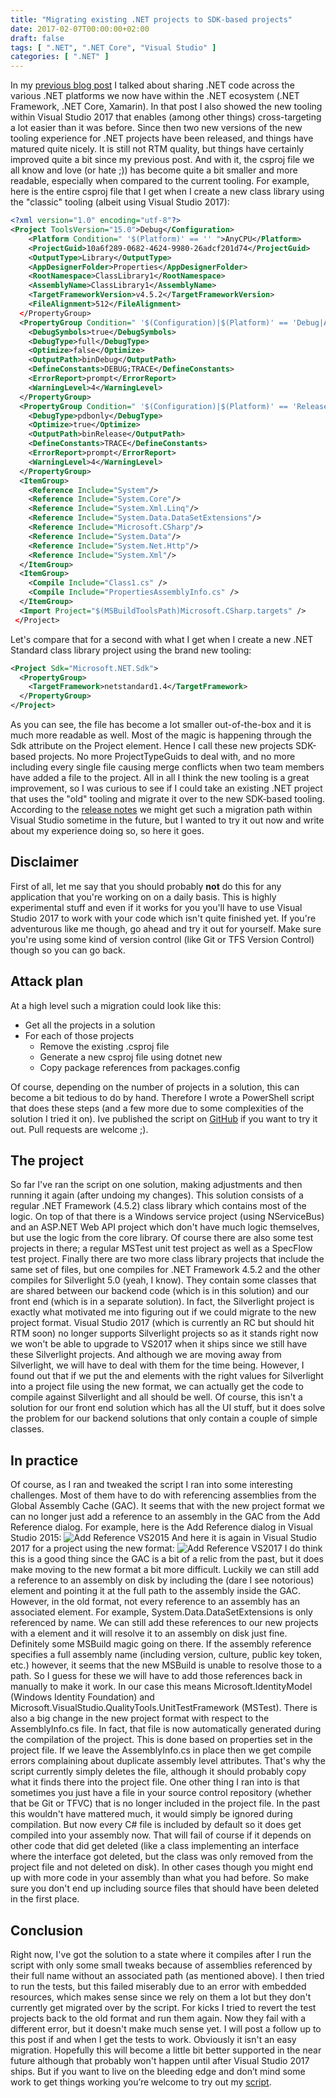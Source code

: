 ```yaml
---
title: "Migrating existing .NET projects to SDK-based projects"
date: 2017-02-07T00:00:00+02:00
draft: false
tags: [ ".NET", ".NET Core", "Visual Studio" ]
categories: [ ".NET" ]
---
```


In my [previous blog post](https://blogs.infosupport.com/sharing-code-across-net-platforms-with-net-standard/) I talked about sharing .NET code across the various .NET platforms we now have within the .NET ecosystem (.NET Framework, .NET Core, Xamarin). In that post I also showed the new tooling within Visual Studio 2017 that enables (among other things) cross-targeting a lot easier than it was before. Since then two new versions of the new tooling experience for .NET projects have been released, and things have matured quite nicely. It is still not RTM quality, but things have certainly improved quite a bit since my previous post. And with it, the csproj file we all know and love (or hate ;)) has become quite a bit smaller and more readable, especially when compared to the current tooling. For example, here is the entire csproj file that I get when I create a new class library using the "classic" tooling (albeit using Visual Studio 2017):

```xml
<?xml version="1.0" encoding="utf-8"?>
<Project ToolsVersion="15.0">Debug</Configuration>
    <Platform Condition=" '$(Platform)' == '' ">AnyCPU</Platform>
    <ProjectGuid>10a6f289-0682-4624-9980-26adcf201d74</ProjectGuid>
    <OutputType>Library</OutputType>
    <AppDesignerFolder>Properties</AppDesignerFolder>
    <RootNamespace>ClassLibrary1</RootNamespace>
    <AssemblyName>ClassLibrary1</AssemblyName>
    <TargetFrameworkVersion>v4.5.2</TargetFrameworkVersion>
    <FileAlignment>512</FileAlignment>
  </PropertyGroup>
  <PropertyGroup Condition=" '$(Configuration)|$(Platform)' == 'Debug|AnyCPU' ">
    <DebugSymbols>true</DebugSymbols>
    <DebugType>full</DebugType>
    <Optimize>false</Optimize>
    <OutputPath>binDebug</OutputPath>
    <DefineConstants>DEBUG;TRACE</DefineConstants>
    <ErrorReport>prompt</ErrorReport>
    <WarningLevel>4</WarningLevel>
  </PropertyGroup>
  <PropertyGroup Condition=" '$(Configuration)|$(Platform)' == 'Release|AnyCPU' ">
    <DebugType>pdbonly</DebugType>
    <Optimize>true</Optimize>
    <OutputPath>binRelease</OutputPath>
    <DefineConstants>TRACE</DefineConstants>
    <ErrorReport>prompt</ErrorReport>
    <WarningLevel>4</WarningLevel>
  </PropertyGroup>
  <ItemGroup>
    <Reference Include="System"/>
    <Reference Include="System.Core"/>
    <Reference Include="System.Xml.Linq"/>
    <Reference Include="System.Data.DataSetExtensions"/>
    <Reference Include="Microsoft.CSharp"/>
    <Reference Include="System.Data"/>
    <Reference Include="System.Net.Http"/>
    <Reference Include="System.Xml"/>
  </ItemGroup>
  <ItemGroup>
    <Compile Include="Class1.cs" />
    <Compile Include="PropertiesAssemblyInfo.cs" />
  </ItemGroup>
  <Import Project="$(MSBuildToolsPath)Microsoft.CSharp.targets" />
 </Project>
```
Let's compare that for a second with what I get when I create a new .NET Standard class library project using the brand new tooling: 

```xml
<Project Sdk="Microsoft.NET.Sdk">
  <PropertyGroup>
    <TargetFramework>netstandard1.4</TargetFramework>
  </PropertyGroup>
</Project>
```

As you can see, the file has become a lot smaller out-of-the-box and it is much more readable as well. Most of the magic is happening through the Sdk attribute on the Project element. Hence I call these new projects SDK-based projects. No more ProjectTypeGuids to deal with, and no more including every single file causing merge conflicts when two team members have added a file to the project. All in all I think the new tooling is a great improvement, so I was curious to see if I could take an existing .NET project that uses the "old" tooling and migrate it over to the new SDK-based tooling. According to the [release notes](https://blogs.msdn.microsoft.com/dotnet/2017/01/30/announcing-net-core-net-native-and-nuget-updates-in-vs-2017-rc/) we might get such a migration path within Visual Studio sometime in the future, but I wanted to try it out now and write about my experience doing so, so here it goes.

## Disclaimer

First of all, let me say that you should probably **not** do this for any application that you're working on on a daily basis. This is highly experimental stuff and even if it works for you you'll have to use Visual Studio 2017 to work with your code which isn't quite finished yet. If you're adventurous like me though, go ahead and try it out for yourself. Make sure you're using some kind of version control (like Git or TFS Version Control) though so you can go back.

## Attack plan

At a high level such a migration could look like this:

*   Get all the projects in a solution
*   For each of those projects
    *   Remove the existing .csproj file
    *   Generate a new csproj file using dotnet new
    *   Copy package references from packages.config

Of course, depending on the number of projects in a solution, this can become a bit tedious to do by hand. Therefore I wrote a PowerShell script that does these steps (and a few more due to some complexities of the solution I tried it on). Ive published the script on [GitHub](https://github.com/jmezach/SDKBasedProjects) if you want to try it out. Pull requests are welcome ;).

## The project

So far I've ran the script on one solution, making adjustments and then running it again (after undoing my changes). This solution consists of a regular .NET Framework (4.5.2) class library which contains most of the logic. On top of that there is a Windows service project (using NServiceBus) and an ASP.NET Web API project which don't have much logic themselves, but use the logic from the core library. Of course there are also some test projects in there; a regular MSTest unit test project as well as a SpecFlow test project. Finally there are two more class library projects that include the same set of files, but one compiles for .NET Framework 4.5.2 and the other compiles for Silverlight 5.0 (yeah, I know). They contain some classes that are shared between our backend code (which is in this solution) and our front end (which is in a separate solution). In fact, the Silverlight project is exactly what motivated me into figuring out if we could migrate to the new project format. Visual Studio 2017 (which is currently an RC but should hit RTM soon) no longer supports Silverlight projects so as it stands right now we won't be able to upgrade to VS2017 when it ships since we still have these Silverlight projects. And although we are moving away from Silverlight, we will have to deal with them for the time being. However, I found out that if we put the <TargetFrameworkIdentifier> and <TargetFrameworkVersion> elements with the right values for Silverlight into a project file using the new format, we can actually get the code to compile against Silverlight and all should be well. Of course, this isn't a solution for our front end solution which has all the UI stuff, but it does solve the problem for our backend solutions that only contain a couple of simple classes.

## In practice

Of course, as I ran and tweaked the script I ran into some interesting challenges. Most of them have to do with referencing assemblies from the Global Assembly Cache (GAC). It seems that with the new project format we can no longer just add a reference to an assembly in the GAC from the Add Reference dialog. For example, here is the Add Reference dialog in Visual Studio 2015: ![Add Reference VS2015](https://blogs.infosupport.com/wp-content/uploads/2017/02/1486489824.png) And here it is again in Visual Studio 2017 for a project using the new format: ![Add Reference VS2017](https://blogs.infosupport.com/wp-content/uploads/2017/02/1486489891.png) I do think this is a good thing since the GAC is a bit of a relic from the past, but it does make moving to the new format a bit more difficult. Luckily we can still add a reference to an assembly on disk by including the (dare I see notorious) <HintPath> element and pointing it at the full path to the assembly inside the GAC. However, in the old format, not every reference to an assembly has an associated <HintPath> element. For example, System.Data.DataSetExtensions is only referenced by name. We can still add these references to our new projects with a element and it will resolve it to an assembly on disk just fine. Definitely some MSBuild magic going on there. If the assembly reference specifies a full assembly name (including version, culture, public key token, etc.) however, it seems that the new MSBuild is unable to resolve those to a path. So I guess for these we will have to add those references back in manually to make it work. In our case this means Microsoft.IdentityModel (Windows Identity Foundation) and Microsoft.VisualStudio.QualityTools.UnitTestFramework (MSTest). There is also a big change in the new project format with respect to the AssemblyInfo.cs file. In fact, that file is now automatically generated during the compilation of the project. This is done based on properties set in the project file. If we leave the AssemblyInfo.cs in place then we get compile errors complaining about duplicate assembly level attributes. That's why the script currently simply deletes the file, although it should probably copy what it finds there into the project file. One other thing I ran into is that sometimes you just have a file in your source control repository (whether that be Git or TFVC) that is no longer included in the project file. In the past this wouldn't have mattered much, it would simply be ignored during compilation. But now every C# file is included by default so it does get compiled into your assembly now. That will fail of course if it depends on other code that did get deleted (like a class implementing an interface where the interface got deleted, but the class was only removed from the project file and not deleted on disk). In other cases though you might end up with more code in your assembly than what you had before. So make sure you don't end up including source files that should have been deleted in the first place.

## Conclusion

Right now, I've got the solution to a state where it compiles after I run the script with only some small tweaks because of assemblies referenced by their full name without an associated path (as mentioned above). I then tried to run the tests, but this failed miserably due to an error with embedded resources, which makes sense since we rely on them a lot but they don't currently get migrated over by the script. For kicks I tried to revert the test projects back to the old format and run them again. Now they fail with a different error, but it doesn't make much sense yet. I will post a follow up to this post if and when I get the tests to work. Obviously it isn't an easy migration. Hopefully this will become a little bit better supported in the near future although that probably won't happen until after Visual Studio 2017 ships. But if you want to live on the bleeding edge and don’t mind some work to get things working you’re welcome to try out my [script](https://github.com/jmezach/SDKBasedProjects).